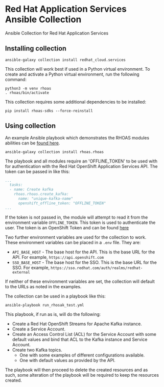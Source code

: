 # Red Hat Application Services Ansible Collection

Ansible Collection for Red Hat Application Services

## Installing collection

```shell
ansible-galaxy collection install redhat_cloud.services
```

This collection will work best if used in a Python virtual environment. To create and activate a Python virtual environment, run the following command:

```shell
python3 -m venv rhoas
. rhoas/bin/activate
```

This collection requires some additional dependencies to be installed:

```shell
pip install rhoas-sdks --force-reinstall
```

## Using collection

An example Ansible playbook which demonstrates the RHOAS modules abilities can be [found here](https://github.com/redhat-developer/app-services-ansible/blob/2a47a44a92d871f99bba2ced38ff770f00e3c3da/run_rhosak_test.yml).

```shell
ansible-galaxy collection install rhoas.rhoas
```

The playbook and all modules require an 'OFFLINE_TOKEN' to be used with for authentication with the Red Hat OpenShift Application Services API. The token can be passed in like this:

```yaml
...
  tasks:
  - name: Create kafka
    rhoas.rhoas.create_kafka:
      name: "unique-kafka-name"
      openshift_offline_token: "OFFLINE_TOKEN"
...
```

If the token is not passed in, the module will attempt to read it from the environment variable `OFFLINE_TOKEN`. This token is used to authenticate the user. The token is an OpenShift Token and can be found [here](https://console.redhat.com/openshift/token)

Two further environment variables are used for the collection to work. These environment variables can be placed in a `.env` file.
They are:

- `API_BASE_HOST` - The base host for the API. This is the base URL for the API. For example, `https://api.openshift.com`
- `SSO_BASE_HOST` - The base host for the SSO. This is the base URL for the SSO. For example, `https://sso.redhat.com/auth/realms/redhat-external`

If neither of these environment variables are set, the collection will default to the URLs as noted in the examples.

The collection can be used in a playbook like this:

```shell
ansible-playbook run_rhosak_test.yml
```

This playbook, if run as is, will do the following:

- Create a Red Hat OpenShift Streams for Apache Kafka instance.
- Create a Service Account.
- Create an Access Control List (ACL) for the Service Account with some default values and bind that ACL to the Kafka instance and Service Account.
- Create two Kafka topics.
    - One with some examples of different configurations available.
    - One with default values as provided by the API.

The playbook will then proceed to delete the created resources and as such, some alteration of the playbook will be required to keep the resources created.
